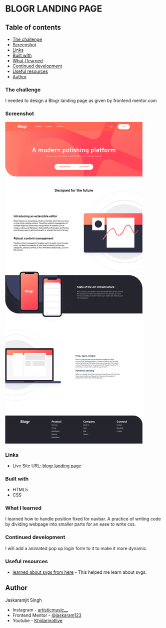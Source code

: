 # BLOGR LANDING PAGE
## Table of contents

- [The challenge](#the-challenge)
- [Screenshot](#screenshot)
- [Links](#links)
- [Built with](#built-with)
- [What I learned](#what-i-learned)
- [Continued development](#continued-development)
- [Useful resources](#useful-resources)
- [Author](#author)


### The challenge

I needed to design a Blogr landing page as given by frontend mentor.com

### Screenshot

![my designed webpage](design/screenshot.png)

### Links

- Live Site URL: [blogr landing page](https://jaskaram123.github.io/blogrlandingpage/)

### Built with

- HTML5
- CSS

### What I learned

I learned how to handle position fixed for navbar. A practice of writing code by dividing webpage into smaller parts for an ease to write css.

### Continued development

I will add a animated pop up login form to it to make it more dynamic.

### Useful resources

- [learned about svgs from here](https://www.w3schools.com) - This helped me learn about svgs.

## Author
Jaskaramjit Singh
- Instagram - [artisticmusic__](https://www.instagram.com/artisticmusic__/)
- Frontend Mentor - [@jaskaram123](https://www.frontendmentor.io/profile/jaskaram123)
- Youtube - [Khidarinotlive](https://www.youtube.com/channel/UCfJJytAIVR4i4CIOoPxy2Gw)
